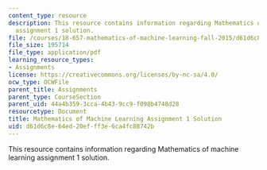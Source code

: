 ```yaml
---
content_type: resource
description: This resource contains information regarding Mathematics of machine learning
  assignment 1 solution.
file: /courses/18-657-mathematics-of-machine-learning-fall-2015/d61d6c8e64ed20efff3e6ca4fc88742b_MIT18_657F15_PS1_Sol.pdf
file_size: 195714
file_type: application/pdf
learning_resource_types:
- Assignments
license: https://creativecommons.org/licenses/by-nc-sa/4.0/
ocw_type: OCWFile
parent_title: Assignments
parent_type: CourseSection
parent_uid: 44a4b359-3cca-4b43-9cc9-f098b4748d28
resourcetype: Document
title: Mathematics of Machine Learning Assignment 1 Solution
uid: d61d6c8e-64ed-20ef-ff3e-6ca4fc88742b
---
```

This resource contains information regarding Mathematics of machine learning assignment 1 solution.